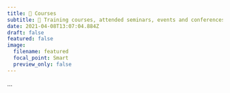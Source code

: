 ```yaml
---
title: 📆 Courses 
subtitle: 📂 Training courses, attended seminars, events and conferences
date: 2021-04-08T13:07:04.884Z
draft: false
featured: false
image:
  filename: featured
  focal_point: Smart
  preview_only: false
---
```

...
